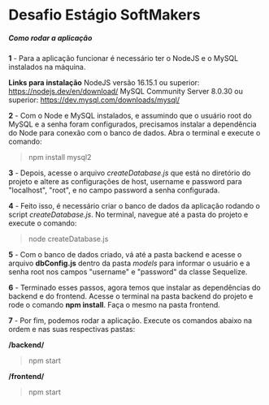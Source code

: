 # Desafio Estágio SoftMakers

##### Como rodar a aplicação


**1** - Para a aplicação funcionar é necessário ter o NodeJS e o MySQL instalados na máquina.

**Links para instalação**
NodeJS versão 16.15.1 ou superior: <https://nodejs.dev/en/download/>
MySQL Community Server 8.0.30 ou superior: <https://dev.mysql.com/downloads/mysql/>

**2** - Com o Node e MySQL instalados, e assumindo que o usuário root do MySQL e a senha foram configurados, precisamos instalar a dependência do Node para conexão com o banco de dados. Abra o terminal e execute o comando: 

> npm install mysql2

**3** - Depois, acesse o arquivo *createDatabase.js* que está no diretório do projeto e altere as configurações de host, username e password para "localhost", "root", e no campo password a senha configurada.


**4** - Feito isso, é necessário criar o banco de dados da aplicação rodando o script *createDatabase.js*. No terminal, navegue até a pasta do projeto e execute o comando: 

> node createDatabase.js

**5** - Com o banco de dados criado, vá até a pasta backend e acesse o arquivo **dbConfig.js** dentro da pasta *models* para informar o usuário e a senha root nos campos "username" e "password" da classe Sequelize.

**6** - Terminado esses passos, agora temos que instalar as dependências do backend e do frontend. Acesse o terminal na pasta backend do projeto e rode o comando **npm install**. Faça o mesmo na pasta frontend.

**7** - Por fim, podemos rodar a aplicação. Execute os comandos abaixo na ordem e  nas suas respectivas pastas: 

**/backend/**
> npm start

**/frontend/**

> npm start

